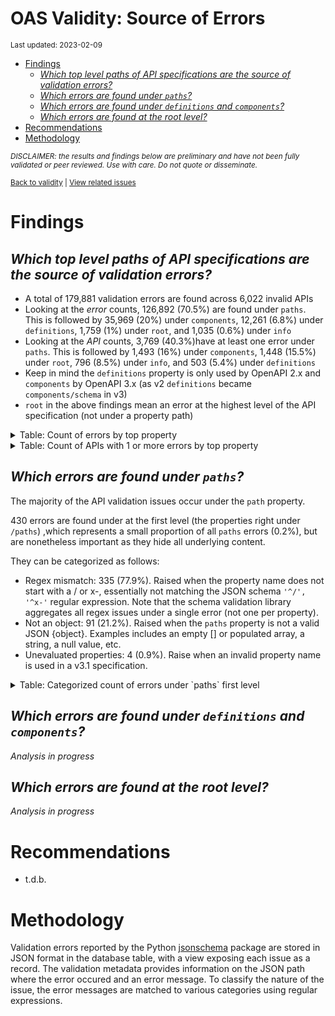 OAS Validity: Source of Errors
================
<sup>Last updated: 2023-02-09</sup>

- <a href="#findings" id="toc-findings">Findings</a>
  - <a
    href="#which-top-level-paths-of-api-specifications-are-the-source-of-validation-errors"
    id="toc-which-top-level-paths-of-api-specifications-are-the-source-of-validation-errors"><em>Which
    top level paths of API specifications are the source of validation
    errors?</em></a>
  - <a href="#which-errors-are-found-under-paths"
    id="toc-which-errors-are-found-under-paths"><em>Which errors are found
    under <code>paths</code>?</em></a>
  - <a href="#which-errors-are-found-under-definitions-and-components"
    id="toc-which-errors-are-found-under-definitions-and-components"><em>Which
    errors are found under <code>definitions</code> and
    <code>components</code>?</em></a>
  - <a href="#which-errors-are-found-at-the-root-level"
    id="toc-which-errors-are-found-at-the-root-level"><em>Which errors are
    found at the root level?</em></a>
- <a href="#recommendations" id="toc-recommendations">Recommendations</a>
- <a href="#methodology" id="toc-methodology">Methodology</a>

<sup>*DISCLAIMER: the results and findings below are preliminary and
have not been fully validated or peer reviewed. Use with care. Do not
quote or disseminate.*</sup>

<sup>[Back to validity](oas_validity.md) \| [View related
issues](https://github.com/postman-open-technologies/knowledge-base/labels/oas%3Avalidity)</sup>

# Findings

## *Which top level paths of API specifications are the source of validation errors?*

- A total of 179,881 validation errors are found across 6,022 invalid
  APIs
- Looking at the *error* counts, 126,892 (70.5%) are found under
  `paths`. This is followed by 35,969 (20%) under `components`, 12,261
  (6.8%) under `definitions`, 1,759 (1%) under `root`, and 1,035 (0.6%)
  under `info`
- Looking at the *API* counts, 3,769 (40.3%)have at least one error
  under `paths`. This is followed by 1,493 (16%) under `components`,
  1,448 (15.5%) under `root`, 796 (8.5%) under `info`, and 503 (5.4%)
  under `definitions`
- Keep in mind the `definitions` property is only used by OpenAPI 2.x
  and `components` by OpenAPI 3.x (as v2 `definitions` became
  `components/schema` in v3)
- `root` in the above findings mean an error at the highest level of the
  API specification (not under a property path)

<details>
<summary>
Table: Count of errors by top property
</summary>

| path                |      n |       pct |
|:--------------------|-------:|----------:|
| paths               | 126892 | 0.7054219 |
| components          |  35969 | 0.1999600 |
| definitions         |  12261 | 0.0681617 |
| root                |   1759 | 0.0097787 |
| info                |   1035 | 0.0057538 |
| tags                |    519 | 0.0028852 |
| servers             |    401 | 0.0022293 |
| host                |    209 | 0.0011619 |
| securityDefinitions |    202 | 0.0011230 |
| basePath            |    190 | 0.0010563 |
| security            |    123 | 0.0006838 |
| responses           |     76 | 0.0004225 |
| schemes             |     73 | 0.0004058 |
| parameters          |     68 | 0.0003780 |
| produces            |     52 | 0.0002891 |
| externalDocs        |     27 | 0.0001501 |
| openapi             |     14 | 0.0000778 |
| consumes            |      7 | 0.0000389 |
| swagger             |      4 | 0.0000222 |

</details>
<details>
<summary>
Table: Count of APIs with 1 or more errors by top property
</summary>

| path                |    n |       pct |
|:--------------------|-----:|----------:|
| paths               | 3769 | 0.4029723 |
| components          | 1493 | 0.1596279 |
| root                | 1448 | 0.1548166 |
| info                |  796 | 0.0851064 |
| definitions         |  503 | 0.0537795 |
| servers             |  343 | 0.0366727 |
| host                |  209 | 0.0223458 |
| basePath            |  190 | 0.0203143 |
| securityDefinitions |  163 | 0.0174276 |
| security            |  121 | 0.0129370 |
| tags                |  100 | 0.0106918 |
| schemes             |   70 | 0.0074842 |
| produces            |   52 | 0.0055597 |
| parameters          |   31 | 0.0033144 |
| externalDocs        |   21 | 0.0022453 |
| responses           |   19 | 0.0020314 |
| openapi             |   14 | 0.0014968 |
| consumes            |    7 | 0.0007484 |
| swagger             |    4 | 0.0004277 |

</details>

## *Which errors are found under `paths`?*

The majority of the API validation issues occur under the `path`
property.

430 errors are found under at the first level (the properties right
under `/paths`) ,which represents a small proportion of all `paths`
errors (0.2%), but are nonetheless important as they hide all underlying
content.

They can be categorized as follows:

- Regex mismatch: 335 (77.9%). Raised when the property name does not
  start with a / or x-, essentially not matching the JSON schema
  `'^/', '^x-'` regular expression. Note that the schema validation
  library aggregates all regex issues under a single error (not one per
  property).
- Not an object: 91 (21.2%). Raised when the `paths` property is not a
  valid JSON {object}. Examples includes an empty \[\] or populated
  array, a string, a null value, etc.
- Unevaluated properties: 4 (0.9%). Raise when an invalid property name
  is used in a v3.1 specification.

<details>
<summary>
Table: Categorized count of errors under `paths` first level
</summary>

| category |   n |       pct |
|:---------|----:|----------:|
| REGEX    | 335 | 0.7790698 |
| NOTOBJ   |  91 | 0.2116279 |
| UNEVAL   |   4 | 0.0093023 |

</details>

## *Which errors are found under `definitions` and `components`?*

*Analysis in progress*

## *Which errors are found at the root level?*

*Analysis in progress*

# Recommendations

- t.d.b.

# Methodology

Validation errors reported by the Python
[jsonschema](https://github.com/python-jsonschema/jsonschema) package
are stored in JSON format in the database table, with a view exposing
each issue as a record. The validation metadata provides information on
the JSON path where the error occured and an error message. To classify
the nature of the issue, the error messages are matched to various
categories using regular expressions.
